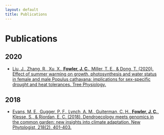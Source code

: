 ```yaml
---
layout: default
title: Publications
---
```


<div id="publications">
  <h1 class="pageTitle">Publications</h1>
  <div class="post">
	<h2>2020</h2>
	<ul>
	<li> <a href=""> Liu, J., Zhang, R., Xu, X., <b>Fowler, J. C.</b>, Miller, T. E., & Dong, T. (2020). Effect of summer warming on growth, photosynthesis and water status in female and male Populus cathayana: implications for sex-specific drought and heat tolerances. Tree Physiology. </a> </li>	
	<ul>	
  </div>		
  <div class="post">
	<h2>2018</h2>
	<ul>
	<li> <a href="/assets/pubs/Evans_et_al-2018-New_Phytologist.pdf">Evans, M. E., Gugger, P. F., Lynch, A. M., Guiterman, C. H., <b>Fowler, J. C.</b>, Klesse, S., & Riordan, E. C. (2018). Dendroecology meets genomics in the common garden: new insights into climate adaptation. New Phytologist, 218(2), 401-403.</a></li>
	</ul>
  </div>
</div>

